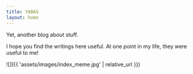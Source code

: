 ```yaml
---
title: YABAS
layout: home
---
```


Yet, another blog about stuff. 

I hope you find the writings here useful. At one point in my life, they were useful to me!

![]({{ 'assets/images/index_meme.jpg' | relative_url }})
